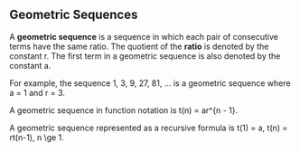 Geometric Sequences
-------

A **geometric sequence** is a sequence in which each pair of consecutive terms have the same ratio. The quotient of the **ratio** is denoted by the constant r. The first term in a geometric sequence is also denoted by the constant a.

For example, the sequence 1, 3, 9, 27, 81, ... is a geometric sequence where a = 1 and r = 3.

A geometric sequence in function notation is t(n) = ar^{n - 1}.

A geometric sequence represented as a recursive formula is t(1) = a, t(n) = rt(n-1), n \ge 1.